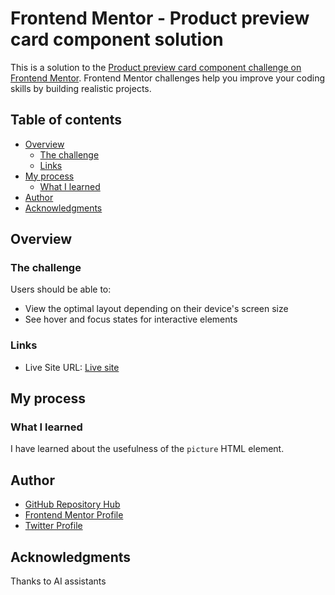 # Frontend Mentor - Product preview card component solution

This is a solution to the [Product preview card component challenge on Frontend Mentor](https://www.frontendmentor.io/challenges/product-preview-card-component-GO7UmttRfa). Frontend Mentor challenges help you improve your coding skills by building realistic projects. 

## Table of contents

- [Overview](#overview)
  - [The challenge](#the-challenge)
  - [Links](#links)
- [My process](#my-process)
  - [What I learned](#what-i-learned)
- [Author](#author)
- [Acknowledgments](#acknowledgments)

## Overview

### The challenge

Users should be able to:

- View the optimal layout depending on their device's screen size
- See hover and focus states for interactive elements

### Links

- Live Site URL: [Live site](http://toxa-dev.github.io/frontendmentor.io-05-product-preview-card-component/settings/pages)

## My process

### What I learned

I have learned about the usefulness of the  `picture` HTML element.

## Author

- [GitHub Repository Hub](https://toxa-dev.github.io/)
- [Frontend Mentor Profile](https://www.frontendmentor.io/profile/toxa-dev)
- [Twitter Profile](https://www.twitter.com/KnightOfTheCode)

## Acknowledgments

Thanks to AI assistants

